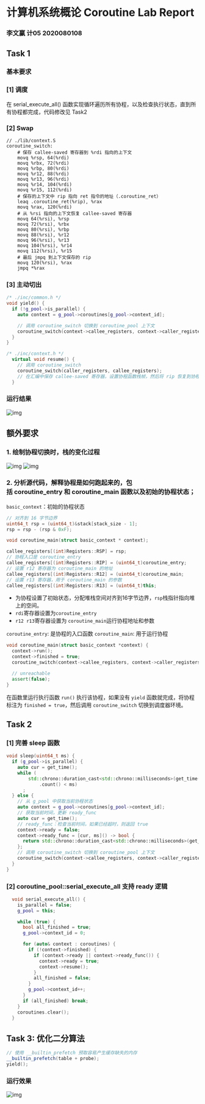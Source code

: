 # 计算机系统概论 Coroutine Lab Report
### 李文赢 计05 2020080108

## Task 1
### 基本要求
### [1] 调度
在 serial_execute_all() 函数实现循环遍历所有协程，以及检查执行状态，直到所有协程都完成，代码修改见 Task2

### [2] Swap
```assembly
// ./lib/context.S
coroutine_switch:
    # 保存 callee-saved 寄存器到 %rdi 指向的上下文
    movq %rsp, 64(%rdi)
    movq %rbx, 72(%rdi)
    movq %rbp, 80(%rdi)
    movq %r12, 88(%rdi)
    movq %r13, 96(%rdi)
    movq %r14, 104(%rdi)
    movq %r15, 112(%rdi)
    # 保存的上下文中 rip 指向 ret 指令的地址（.coroutine_ret）
    leaq .coroutine_ret(%rip), %rax
    movq %rax, 120(%rdi)
    # 从 %rsi 指向的上下文恢复 callee-saved 寄存器
    movq 64(%rsi), %rsp
    movq 72(%rsi), %rbx
    movq 80(%rsi), %rbp
    movq 88(%rsi), %r12
    movq 96(%rsi), %r13
    movq 104(%rsi), %r14
    movq 112(%rsi), %r15
    # 最后 jmpq 到上下文保存的 rip
    movq 120(%rsi), %rax
    jmpq *%rax
```

### [3] 主动切出

```C++
/* ./inc/common.h */
void yield() {
  if (!g_pool->is_parallel) {
    auto context = g_pool->coroutines[g_pool->context_id];

    // 调用 coroutine_switch 切换到 coroutine_pool 上下文
    coroutine_switch(context->callee_registers, context->caller_registers);
  }
}
```

```C++
/* ./inc/context.h */
  virtual void resume() {
    // 调用 coroutine_switch
    coroutine_switch(caller_registers, callee_registers);
    // 在汇编中保存 callee-saved 寄存器，设置协程函数栈帧，然后将 rip 恢复到协程 yield 之后所需要执行的指令地址。
  }
```

### 运行结果
![img](reportimg/img_task1_result.png)

## 额外要求
### 1. 绘制协程切换时，栈的变化过程
![img](reportimg/img_task1_p1.png)
![img](reportimg/img_task1_p2.png)

### 2. 分析源代码，解释协程是如何跑起来的，包括 coroutine_entry 和 coroutine_main 函数以及初始的协程状态；

`basic_context`：初始的协程状态
```C++
// 对齐到 16 字节边界
uint64_t rsp = (uint64_t)&stack[stack_size - 1];
rsp = rsp - (rsp & 0xF);

void coroutine_main(struct basic_context * context);

callee_registers[(int)Registers::RSP] = rsp;
// 协程入口是 coroutine_entry
callee_registers[(int)Registers::RIP] = (uint64_t)coroutine_entry;
// 设置 r12 寄存器为 coroutine_main 的地址
callee_registers[(int)Registers::R12] = (uint64_t)coroutine_main;
// 设置 r13 寄存器，用于 coroutine_main 的参数
callee_registers[(int)Registers::R13] = (uint64_t)this;
```
- 为协程设置了初始状态，分配堆栈空间对齐到16字节边界，`rsp`栈指针指向堆上的空间。
- `rdi`寄存器设置为`coroutine_entry`
- `r12 r13`寄存器设置为 `coroutine_main`运行协程地址和参数

`coroutine_entry`: 是协程的入口函数
`coroutine_main`: 用于运行协程
```C++
void coroutine_main(struct basic_context *context) {
  context->run();
  context->finished = true;
  coroutine_switch(context->callee_registers, context->caller_registers);

  // unreachable
  assert(false);
}
```
在函数里运行执行函数 `run()` 执行该协程，如果没有 `yield` 函数就完成，将协程标注为 `finished = true`，然后调用 `coroutine_switch` 切换到调度器环境。


## Task 2
### [1] 完善 sleep 函数
```C++
void sleep(uint64_t ms) {
  if (g_pool->is_parallel) {
    auto cur = get_time();
    while (
        std::chrono::duration_cast<std::chrono::milliseconds>(get_time() - cur)
            .count() < ms)
      ;
  } else {
    // 从 g_pool 中获取当前协程状态
    auto context = g_pool->coroutines[g_pool->context_id];
    // 获取当前时间，更新 ready_func
    auto cur = get_time();
    // ready_func：检查当前时间，如果已经超时，则返回 true  
    context->ready = false;
    context->ready_func = [cur, ms]() -> bool {
      return std::chrono::duration_cast<std::chrono::milliseconds>(get_time()- cur).count() >= ms;
    };
    // 调用 coroutine_switch 切换到 coroutine_pool 上下文
    coroutine_switch(context->callee_registers, context->caller_registers);
  }
}
```

### [2] coroutine_pool::serial_execute_all 支持 ready 逻辑

```C++
  void serial_execute_all() {
    is_parallel = false;
    g_pool = this;

    while (true) {
      bool all_finished = true;
      g_pool->context_id = 0;

      for (auto& context : coroutines) {
        if (!context->finished) {
          if (context->ready || context->ready_func()) {
            context->ready = true;
            context->resume();
          }
          all_finished = false;
        }
        g_pool->context_id++;
      }
      if (all_finished) break;
    }
    coroutines.clear();
  }
```


## Task 3: 优化二分算法
```C++
// 使用 __builtin_prefetch 预取容易产生缓存缺失的内存
__builtin_prefetch(table + probe);
yield();
```

### 运行效果
![img](reportimg/img_task3_result.png)
